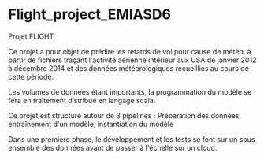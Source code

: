 # Flight_project_EMIASD6
Projet FLIGHT

Ce projet a pour objet de prédire les retards de vol pour cause de météo, à partir de fichiers traçant l'activité aérienne intérieur aux USA de janvier 2012 à décembre 2014 et des données météorologiques recueillies au cours de cette période.

Les volumes de données étant importants, la programmation du modèle se fera en traitement distribué en langage scala.

Ce projet est structuré autour de 3 pipelines : Préparation des données, entraînement d'un modèle, instantiation du modèle

Dans une première phase, le développement et les tests se font sur un sous ensemble des données avant de passer à l'échelle sur un cloud.
